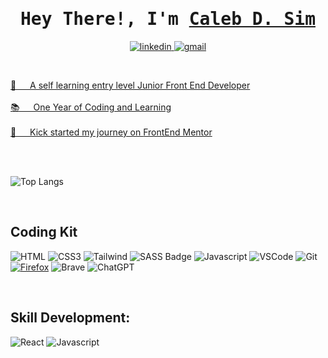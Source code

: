 
<h1 align="center">
        <samp>Hey There!, I'm
                <b> <a target="_blank" href="https://codelamp168.github.io/Caleb-Dylan-Sim-Portfolio/">Caleb D. Sim</a> </b>
        </samp>
</h1>

<p align="center">
 <a href="https://www.linkedin.com/in/calebsimdev/" target="_blank">
  <img src="https://img.shields.io/badge/LinkedIn-0077B5?style=for-the-badge&logo=linkedin&logoColor=white" alt="linkedin"/>
 </a>
 <a href="#" target="_blank">
  <img src="https://img.shields.io/badge/Gmail-D14836?style=for-the-badge&logo=gmail&logoColor=white" alt="gmail"/>
</p>

</br>

<p>

 🚀 &emsp; A self learning entry level Junior Front End Developer <br/><br/>
 📚 &emsp; One Year of Coding and Learning <br/><br/>
 📶 &emsp; Kick started my journey on [FrontEnd Mentor](https://www.frontendmentor.io/profile/CodeLamp168) <br/><br/>
</p>

</br>

  ![Top Langs](https://github-readme-stats.vercel.app/api/top-langs/?username=CodeLamp168&layout=compact)


  </br>


## Coding Kit 
![HTML](https://img.shields.io/badge/HTML5-E34F26?style=for-the-badge&logo=html5&logoColor=white)
![CSS3](https://img.shields.io/badge/CSS3-1572B6?style=for-the-badge&logo=css3&logoColor=white)
![Tailwind](https://img.shields.io/badge/Tailwind_CSS-092749?style=for-the-badge&logo=tailwindcss&logoColor=06B6D4&labelColor=000000)
![SASS Badge](https://img.shields.io/badge/Sass-CC6699?style=for-the-badge&logo=sass&logoColor=white)
![Javascript](https://img.shields.io/badge/Javascript-F0DB4F?style=for-the-badge&labelColor=black&logo=javascript&logoColor=F0DB4F)
![VSCode](https://img.shields.io/badge/Visual_Studio-0078d7?style=for-the-badge&logo=visual%20studio&logoColor=white)
![Git](https://img.shields.io/badge/Git-F05032?style=for-the-badge&logo=git&logoColor=white)
[![Firefox](https://img.shields.io/badge/Firefox-FF7139?style=for-the-badge&logo=Firefox-Browser&logoColor=white)](https://www.mozilla.org/en-US/firefox/new/)
![Brave](https://img.shields.io/badge/Brave-FB542B?style=for-the-badge&logo=Brave&logoColor=white)
![ChatGPT](https://img.shields.io/badge/chatGPT-74aa9c?style=for-the-badge&logo=openai&logoColor=white)
  
<br/>


## Skill Development:
![React](https://img.shields.io/badge/-React-61DBFB?style=for-the-badge&labelColor=black&logo=react&logoColor=61DBFB)
![Javascript](https://img.shields.io/badge/Javascript-F0DB4F?style=for-the-badge&labelColor=black&logo=javascript&logoColor=F0DB4F)

<br/>




